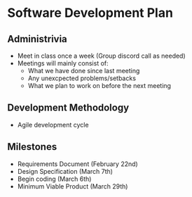# Software Development Plan

## Administrivia
* Meet in class once a week (Group discord call as needed)
* Meetings will mainly consist of:
  * What we have done since last meeting
  * Any unexcpected problems/setbacks
  * What we plan to work on before the next meeting

## Development Methodology
* Agile development cycle

## Milestones
* Requirements Document (February 22nd)
* Design Specification (March 7th)
* Begin coding (March 6th)
* Minimum Viable Product (March 29th)